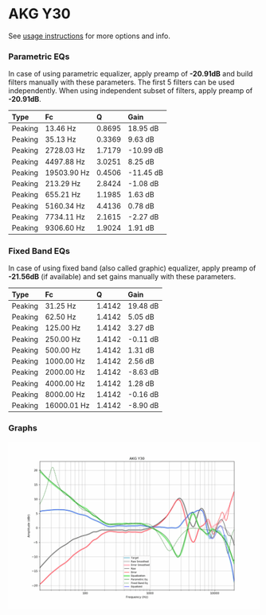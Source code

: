 # AKG Y30
See [usage instructions](https://github.com/jaakkopasanen/AutoEq#usage) for more options and info.

### Parametric EQs
In case of using parametric equalizer, apply preamp of **-20.91dB** and build filters manually
with these parameters. The first 5 filters can be used independently.
When using independent subset of filters, apply preamp of **-20.91dB**.

| Type    | Fc          |      Q | Gain      |
|:--------|:------------|:-------|:----------|
| Peaking | 13.46 Hz    | 0.8695 | 18.95 dB  |
| Peaking | 35.13 Hz    | 0.3369 | 9.63 dB   |
| Peaking | 2728.03 Hz  | 1.7179 | -10.99 dB |
| Peaking | 4497.88 Hz  | 3.0251 | 8.25 dB   |
| Peaking | 19503.90 Hz | 0.4506 | -11.45 dB |
| Peaking | 213.29 Hz   | 2.8424 | -1.08 dB  |
| Peaking | 655.21 Hz   | 1.1985 | 1.63 dB   |
| Peaking | 5160.34 Hz  | 4.4136 | 0.78 dB   |
| Peaking | 7734.11 Hz  | 2.1615 | -2.27 dB  |
| Peaking | 9306.60 Hz  | 1.9024 | 1.91 dB   |

### Fixed Band EQs
In case of using fixed band (also called graphic) equalizer, apply preamp of **-21.56dB**
(if available) and set gains manually with these parameters.

| Type    | Fc          |      Q | Gain     |
|:--------|:------------|:-------|:---------|
| Peaking | 31.25 Hz    | 1.4142 | 19.48 dB |
| Peaking | 62.50 Hz    | 1.4142 | 5.05 dB  |
| Peaking | 125.00 Hz   | 1.4142 | 3.27 dB  |
| Peaking | 250.00 Hz   | 1.4142 | -0.11 dB |
| Peaking | 500.00 Hz   | 1.4142 | 1.31 dB  |
| Peaking | 1000.00 Hz  | 1.4142 | 2.56 dB  |
| Peaking | 2000.00 Hz  | 1.4142 | -8.63 dB |
| Peaking | 4000.00 Hz  | 1.4142 | 1.28 dB  |
| Peaking | 8000.00 Hz  | 1.4142 | -0.16 dB |
| Peaking | 16000.01 Hz | 1.4142 | -8.90 dB |

### Graphs
![](./AKG%20Y30.png)